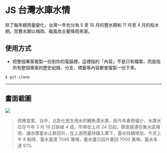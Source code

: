 # JS 台灣水庫水情

除了每年總雨量變化，台灣一年也分為 5 至 10 月的豐水期和 11 月至 4 月的枯水期，而豐水期以梅雨、颱風為主要降雨來源。

## 使用方式
- 把整個專案複製一份到你的電腦裡，這裡指的「內容」不是只有檔案，而是指所有整個專案的歷史紀錄、分支、標籤等內容都會複製一份下來。
```sh
$ git clone
```

----

## 畫面截圖
![](https://i.imgur.com/0Zaqfm1.png)
> 供應苗栗、台中、北彰化民生用水的鯉魚潭水庫，因今年春雨偏少，水庫水位在今年 3 月 19 日跌破 4 成，所幸從上月 24 日起，鋒面接連在集水區降雨，讓水庫蓄水止跌回升，在上游雨量持續入庫下，蓄水持續增加，今天上午 8 點時，蓄水量達 7046 萬噸，蓄水量已回升重回 7000 萬噸，蓄水率達 61%
